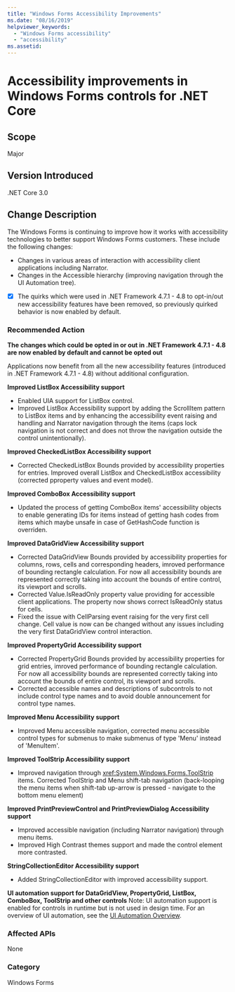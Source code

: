 ```yaml
---
title: "Windows Forms Accessibility Improvements"
ms.date: "08/16/2019"
helpviewer_keywords: 
  - "Windows Forms accessibility"
  - "accessibility"
ms.assetid: 
---
```

# Accessibility improvements in Windows Forms controls for .NET Core

## Scope
Major

## Version Introduced
.NET Core 3.0

## Change Description
The Windows Forms is continuing to improve how it works with accessibility technologies to better support Windows Forms customers. These include the following changes:
- Changes in various areas of interaction with accessibility client applications including Narrator.
- Changes in the Accessible hierarchy (improving navigation through the UI Automation tree).

- [x] The quirks which were used in .NET Framework 4.7.1 - 4.8 to opt-in/out new accessibility features have been removed, so previously quirked behavior is now enabled by default.

### Recommended Action
__The changes which could be opted in or out in .NET Framework 4.7.1 - 4.8 are now enabled by default and cannot be opted out__
  
Applications now benefit from all the new accessibility features (introduced in .NET Framework 4.7.1 - 4.8) without additional configuration.

__Improved ListBox Accessibility support__
- Enabled UIA support for ListBox control.
- Improved ListBox Accessibility support by adding the ScrollItem pattern to ListBox items and by enhancing the accessibility event raising and handling and Narrator navigation through the items (caps lock navigation is not correct and does not throw the navigation outside the control unintentionally).

__Improved CheckedListBox Accessibility support__
- Corrected CheckedListBox Bounds provided by accessibility properties for entries. Improved overall ListBox and CheckedListBox accessibility (corrected pproperty values and event model).

__Improved ComboBox Accessibility support__
- Updated the process of getting ComboBox items' accessibility objects to enable generating IDs for items instead of getting hash codes from items which maybe unsafe in case of GetHashCode function is overriden.

__Improved DataGridView Accessibility support__
- Corrected DataGridView Bounds provided by accessibility properties for columns, rows, cells and corresponding headers, imroved performance of bounding rectangle calculation. For now all accessibility bounds are represented correctly taking into account the bounds of entire control, its viewport and scrolls.
- Corrected Value.IsReadOnly property value providing for accessible client applications. The property now shows correct IsReadOnly status for cells.
- Fixed the issue with CellParsing event raising for the very first cell change. Cell value is now can be changed without any issues including the very first DataGridView control interaction.

__Improved PropertyGrid Accessibility support__
- Corrected PropertyGrid Bounds provided by accessibility properties for grid entries, imroved performance of bounding rectangle calculation. For now all accessibility bounds are represented correctly taking into account the bounds of entire control, its viewport and scrolls.
- Corrected accessible names and descriptions of subcontrols to not include control type names and to avoid double announcement for control type names.

__Improved Menu Accessibility support__
- Improved Menu accessible navigation, corrected menu accessible control types for submenus to make submenus of type 'Menu' instead of 'MenuItem'.

__Improved ToolStrip Accessibility support__
- Improved navigation through <xref:System.Windows.Forms.ToolStrip> items. Corrected ToolStrip and Menu shift-tab navigation (back-looping the menu items when shift-tab up-arrow is pressed - navigate to the bottom menu element)

__Improved PrintPreviewControl and PrintPreviewDialog Accessibility support__
- Improved accessible navigation (including Narrator navigation) through menu items.
- Improved High Contrast themes support and made the control element more contrasted.

__StringCollectionEditor Accessibility support__
- Added StringCollectionEditor with improved accessibility support.

__UI automation support for DataGridView, PropertyGrid, ListBox, ComboBox, ToolStrip and other controls__
Note: UI automation support is enabled for controls in runtime but is not used in design time.
For an overview of UI automation, see the [UI Automation Overview](https://docs.microsoft.com/dotnet/framework/ui-automation/ui-automation-overview).

 
### Affected APIs 
None

### Category
Windows Forms

<!--

WinForms Pulls:
#180 Ported three accessibility bug fixes from .NET 4.8
#400 Net FX 48 Accessibility Fixes port
#711 Accessibility: fixing DataGridView BoundingRectangle property for row, data cells and header cells
#754 Accessibility: removing accessibility quirks
#857 Accessibility: fixing BoundingRectangle property for PropertyGrid entries
#870 Replacing getting hash codes from ComboBox items with generating IDs for items
#1027 Accessibility: adding the ScrollItem pattern to ListBox items, fixing ListBox navigation by Narrator
#1055 Accessibility: Fixing ItemStatus property in programmatically sorted DataGridView
#1136 Accessibility: Fixing BoundingRectangle value for CheckedListBox entries
#1179 Accessibility: Fixing Name property of "Description” pane and "ToolBar" pane in PropertyGrid
#1284 Fix 1270 port `StringCollectionEditor`
#1301 Accessibility: Fixing ToolStrip shift-tab navigation
#1354 Fix 1353 Accessibility: Removing 'button' text from PrintButton accessible name of PrintPreviewDialog
#1398 Fix 1396 Accessibility: High Contrast - PrintPreview - The border of the PrintPreviewControl is inconsistent in the four themes of High Contrast AutoMerge
#1471 Fixing #1470: PageNumericUpDown accessible name is not correct
#1524 The CellParsing event of the datagridview can't be invoked when changing the value of the cell firstly #1098 AutoMerge tell-mode
#1592 Fixing DataGridViewCell AccessibleObject Value.IsReadOnly property a11yMAS tell-mode
#1594 Fixing menu control type and menu items navigation a11yMAS ask-mode

-->

<!-- breaking change id:  -->

